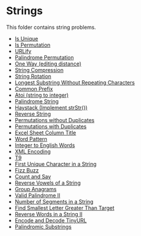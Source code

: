 # Strings

This folder contains string problems.

* [Is Unique](IsUnique)
* [Is Permutation](IsPermutation)
* [URLify](URLify)
* [Palindrome Permutation](PalindromePermutation)
* [One Way (editing distance)](EditingDistance)  
* [String Compression](StringCompression)  
* [String Rotation](StringRotation)  
* [Longest Substring Without Repeating Characters](LongestSubstring)  
* [Common Prefix](CommonPrefix)
* [Atoi (string to integer)](Atoi)
* [Palindrome String](PalindromeString)  
* [Haystack (Implement strStr())](Haystack)
* [Reverse String](Reverse)  
* [Permutations without Duplicates](Permutation)  
* [Permutations with Duplicates](DupsPermutation)  
* [Excel Sheet Column Title](Excel)  
* [Word Pattern](WordPattern)  
* [Integer to English Words](Integer)
* [XML Encoding](Encoding)    
* [T9](T9)
* [First Unique Character in a String](FirstUnique)  
* [Fizz Buzz](FizzBuzz)  
* [Count and Say](Count)  
* [Reverse Vowels of a String](RevVow)  
* [Group Anagrams](GroupAn)  
* [Valid Palindrome II](PalinByRemoving)  
* [Number of Segments in a String](Segments)  
* [Find Smallest Letter Greater Than Target](NextGreatest)  
* [Reverse Words in a String II](ReverseWords)  
* [Encode and Decode TinyURL](Encode)  
* [Palindromic Substrings](PalS)  

[//]: # (These are reference links used in the body of this note and get stripped out when the markdown processor does its job. There is no need to format nicely because it shouldn't be seen. Thanks SO - http://stackoverflow.com/questions/4823468/store-comments-in-markdown-syntax)

   [IsUnique]: <Strings/IsUnique/>
   [IsPermutation]: <Strings/IsPermutation/>
   [URLify]: <Strings/URLify/>
   [PalindromePermutation]: <Strings/PalindromePermutation/>
   [EditingDistance]: <Strings/EditingDistance/>
   [StringCompression]: <Strings/StringCompression/>
   [StringRotation]: <Strings/StringRotation/>
